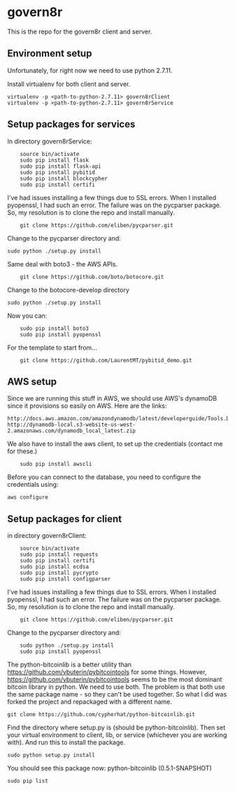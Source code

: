 # govern8r

This is the repo for the govern8r client and server.

## Environment setup

Unfortunately, for right now we need to use python 2.7.11.

Install virtualenv for both client and server. 
```
virtualenv -p <path-to-python-2.7.11> govern8rClient
virtualenv -p <path-to-python-2.7.11> govern8rService
```

## Setup packages for services


In directory govern8rService:
```
	source bin/activate
	sudo pip install flask
	sudo pip install flask-api
	sudo pip install pybitid
	sudo pip install blockcypher
	sudo pip install certifi
```

I've had issues installing a few things due to SSL errors. When I installed pyopenssl, I had such an error. The failure was on the pycparser package. So, my resolution is to clone the repo and install manually.
```
	git clone https://github.com/eliben/pycparser.git
```
	
Change to the pycparser directory and:
```
sudo python ./setup.py install
```
	
Same deal with boto3 - the AWS APIs.
```
	git clone https://github.com/boto/botocore.git
```

Change to the botocore-develop directory
```
sudo python ./setup.py install
```

Now you can:
```
	sudo pip install boto3
	sudo pip install pyopenssl
```	

For the template to start from...
```
	git clone https://github.com/LaurentMT/pybitid_demo.git
```

## AWS setup

Since we are running this stuff in AWS, we should use AWS's dynamoDB since it provisions so easily on AWS. Here are the links:
```
http://docs.aws.amazon.com/amazondynamodb/latest/developerguide/Tools.DynamoDBLocal.html#Tools.DynamoDBLocal.DownloadingAndRunning
http://dynamodb-local.s3-website-us-west-2.amazonaws.com/dynamodb_local_latest.zip
```

We also have to install the aws client, to set up the credentials (contact me for these.)

```
	sudo pip install awscli
```

Before you can connect to the database, you need to configure the credentials using:

```
aws configure
```


## Setup packages for client


in directory govern8rClient:
```
	source bin/activate
	sudo pip install requests
	sudo pip install certifi
	sudo pip install ecdsa
	sudo pip install pycrypto
	sudo pip install configparser

```

I've had issues installing a few things due to SSL errors. When I installed pyopenssl, I had such an error. The failure was on the pycparser package. So, my resolution is to clone the repo and install manually.
```
	git clone https://github.com/eliben/pycparser.git
```
	
Change to the pycparser directory and:
```
	sudo python ./setup.py install
	sudo pip install pyopenssl
```


The python-bitcoinlib is a better utility than https://github.com/vbuterin/pybitcointools for some things. However, https://github.com/vbuterin/pybitcointools seems to be the most dominant bitcoin library in python. We need to use both. The problem is that both use the same package name - so they can't be used together. So what I did was forked the project and repackaged with a different name.
```
git clone https://github.com/cypherhat/python-bitcoinlib.git

```

Find the directory where setup.py is (should be python-bitcoinlib). Then set your virtual environment to client, lib, or service (whichever you are working with). And run this to install the package.
```
sudo python setup.py install
```

You should see this package now: python-bitcoinlib (0.5.1-SNAPSHOT)
```
sudo pip list
```


